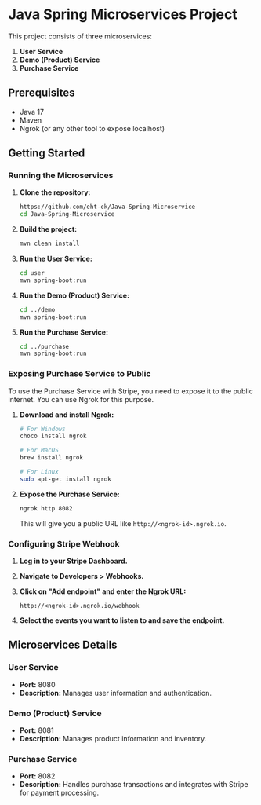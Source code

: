 # Java Spring Microservices Project

This project consists of three microservices:
1. **User Service**
2. **Demo (Product) Service**
3. **Purchase Service**

## Prerequisites

- Java 17 
- Maven
- Ngrok (or any other tool to expose localhost)

## Getting Started

### Running the Microservices

1. **Clone the repository:**

    ```bash
   https://github.com/eht-ck/Java-Spring-Microservice
    cd Java-Spring-Microservice
    ```

2. **Build the project:**

    ```bash
    mvn clean install
    ```

3. **Run the User Service:**

    ```bash
    cd user
    mvn spring-boot:run
    ```

4. **Run the Demo (Product) Service:**

    ```bash
    cd ../demo
    mvn spring-boot:run
    ```

5. **Run the Purchase Service:**

    ```bash
    cd ../purchase
    mvn spring-boot:run
    ```

### Exposing Purchase Service to Public

To use the Purchase Service with Stripe, you need to expose it to the public internet. You can use Ngrok for this purpose.

1. **Download and install Ngrok:**

    ```bash
    # For Windows
    choco install ngrok

    # For MacOS
    brew install ngrok

    # For Linux
    sudo apt-get install ngrok
    ```

2. **Expose the Purchase Service:**

    ```bash
    ngrok http 8082
    ```

    This will give you a public URL like `http://<ngrok-id>.ngrok.io`.

### Configuring Stripe Webhook

1. **Log in to your Stripe Dashboard.**
2. **Navigate to Developers > Webhooks.**
3. **Click on "Add endpoint" and enter the Ngrok URL:**

    ```plaintext
    http://<ngrok-id>.ngrok.io/webhook
    ```

4. **Select the events you want to listen to and save the endpoint.**

## Microservices Details

### User Service

- **Port:** 8080
- **Description:** Manages user information and authentication.

### Demo (Product) Service

- **Port:** 8081
- **Description:** Manages product information and inventory.

### Purchase Service

- **Port:** 8082
- **Description:** Handles purchase transactions and integrates with Stripe for payment processing.

